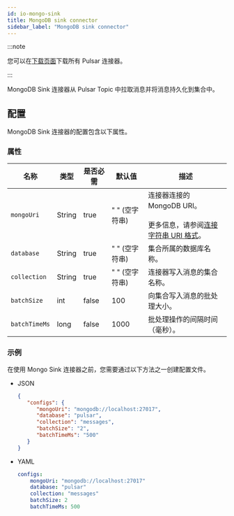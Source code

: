 ```yaml
---
id: io-mongo-sink
title: MongoDB sink connector
sidebar_label: "MongoDB sink connector"
---
```


:::note

您可以在[下载页面](pathname:///download)下载所有 Pulsar 连接器。

:::

MongoDB Sink 连接器从 Pulsar Topic 中拉取消息并将消息持久化到集合中。

## 配置

MongoDB Sink 连接器的配置包含以下属性。

### 属性

| 名称 | 类型|是否必需 | 默认值 | 描述
|------|----------|----------|---------|-------------|
| `mongoUri` | String| true| " " (空字符串) | 连接器连接的 MongoDB URI。<br /><br />更多信息，请参阅[连接字符串 URI 格式](https://docs.mongodb.com/manual/reference/connection-string/)。 |
| `database` | String| true| " " (空字符串)| 集合所属的数据库名称。 |
| `collection` | String| true| " " (空字符串)| 连接器写入消息的集合名称。 |
| `batchSize` | int|false|100 | 向集合写入消息的批处理大小。 |
| `batchTimeMs` |long|false|1000| 批处理操作的间隔时间（毫秒）。 |


### 示例

在使用 Mongo Sink 连接器之前，您需要通过以下方法之一创建配置文件。

* JSON

  ```json
  {
     "configs": {
        "mongoUri": "mongodb://localhost:27017",
        "database": "pulsar",
        "collection": "messages",
        "batchSize": "2",
        "batchTimeMs": "500"
     }
  }
  ```

* YAML

  ```yaml
  configs:
      mongoUri: "mongodb://localhost:27017"
      database: "pulsar"
      collection: "messages"
      batchSize: 2
      batchTimeMs: 500
  ```
